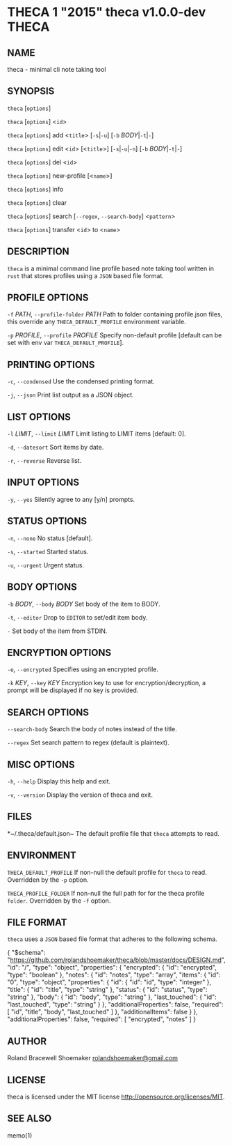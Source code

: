 THECA 1 "2015" theca v1.0.0-dev THECA
=====================================

NAME
----

theca - minimal cli note taking tool

SYNOPSIS
--------

`theca` [`options`]

`theca` [`options`] <`id`>

`theca` [`options`] add <`title`> [`-s`|`-u`] [`-b` *BODY*|`-t`|`-`]

`theca` [`options`] edit <`id`> [<`title`>] [`-s`|`-u`|`-n`] [`-b` *BODY*|`-t`|`-`]

`theca` [`options`] del <`id`>

`theca` [`options`] new-profile [<`name`>]

`theca` [`options`] info

`theca` [`options`] clear

`theca` [`options`] search [`--regex`, `--search-body`] <`pattern`>

`theca` [`options`] transfer <`id`> to <`name`>

DESCRIPTION
-----------

`theca` is a minimal command line profile based note taking tool
written in `rust` that stores profiles using a `JSON` based file
format.

PROFILE OPTIONS
---------------

`-f` *PATH*, `--profile-folder` *PATH*
   Path to folder containing profile.json files, this override
   any `THECA_DEFAULT_PROFILE` environment variable.

`-p` *PROFILE*, `--profile` *PROFILE*
   Specify non-default profile [default can be set with env var 
   `THECA_DEFAULT_PROFILE`].

PRINTING OPTIONS
----------------

`-c`, `--condensed`
   Use the condensed printing format.

`-j`, `--json`
   Print list output as a JSON object.

LIST OPTIONS
------------

`-l` *LIMIT*, `--limit` *LIMIT*
   Limit listing to LIMIT items [default: 0].

`-d`, `--datesort`
   Sort items by date.

`-r`, `--reverse`
   Reverse list.

INPUT OPTIONS
-------------

`-y`, `--yes`
   Silently agree to any [y/n] prompts.

STATUS OPTIONS
--------------

`-n`, `--none`
   No status [default].

`-s`, `--started`
   Started status.

`-u`, `--urgent`
   Urgent status.

BODY OPTIONS
------------

`-b` *BODY*, `--body` *BODY*
   Set body of the item to BODY.

`-t`, `--editor`
   Drop to `EDITOR` to set/edit item body.

`-`
   Set body of the item from STDIN.

ENCRYPTION OPTIONS
------------------

`-e`, `--encrypted`
   Specifies using an encrypted profile.

`-k` *KEY*, `--key` *KEY*
   Encryption key to use for encryption/decryption, a prompt
   will be displayed if no key is provided.

SEARCH OPTIONS
--------------

`--search-body`
   Search the body of notes instead of the title.

`--regex`
   Set search pattern to regex (default is plaintext).

MISC OPTIONS
------------

`-h`, `--help`
   Display this help and exit.

`-v`, `--version`
   Display the version of theca and exit.

FILES
-----

*~/.theca/default.json~
   The default profile file that `theca` attempts to read.

ENVIRONMENT
-----------

`THECA_DEFAULT_PROFILE`
   If non-null the default profile for `theca` to read. Overridden by
   the `-p` option.

`THECA_PROFILE_FOLDER`
   If non-null the full path for for the theca profile `folder`.
   Overridden by the `-f` option.

FILE FORMAT
-----------

`theca` uses a `JSON` based file format that adheres to the following
schema.

   {
    "$schema": "https://github.com/rolandshoemaker/theca/blob/master/docs/DESIGN.md",
    "id": "/",
    "type": "object",
    "properties": {
      "encrypted": {
        "id": "encrypted",
        "type": "boolean"
      },
      "notes": {
        "id": "notes",
        "type": "array",
        "items": {
          "id": "0",
          "type": "object",
          "properties": {
            "id": {
              "id": "id",
              "type": "integer"
            },
            "title": {
              "id": "title",
              "type": "string"
            },
            "status": {
              "id": "status",
              "type": "string"
            },
            "body": {
              "id": "body",
              "type": "string"
            },
            "last\_touched": {
              "id": "last\_touched",
              "type": "string"
            }
          },
          "additionalProperties": false,
          "required": [
            "id",
            "title",
            "body",
            "last_touched"
          ]
        },
        "additionalItems": false
      }
    },
    "additionalProperties": false,
    "required": [
      "encrypted",
      "notes"
    ]
   }

AUTHOR
------

Roland Bracewell Shoemaker <rolandshoemaker@gmail.com>

LICENSE
-------

theca is licensed under the MIT license <http://opensource.org/licenses/MIT>.

SEE ALSO
--------

memo(1)
